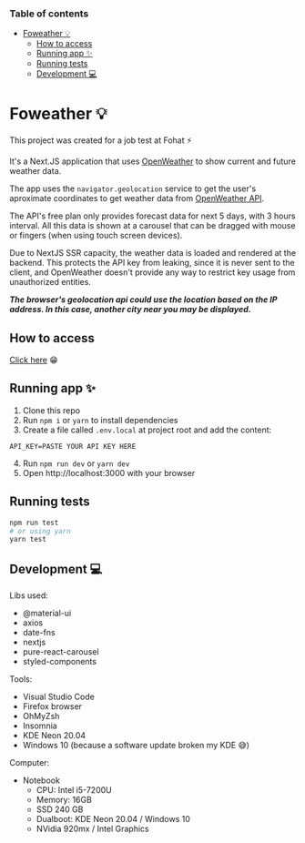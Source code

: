 ### Table of contents

- [Foweather 💡](#foweather-)
  - [How to access](#how-to-access)
  - [Running app ✨](#running-app-)
  - [Running tests](#running-tests)
  - [Development 💻](#development-)

# Foweather 💡

This project was created for a job test at Fohat ⚡

It's a Next.JS application that uses [OpenWeather][openweather] to show current and future weather data.

The app uses the `navigator.geolocation` service to get the user's aproximate coordinates to get weather data from [OpenWeather API][openweather].

The API's free plan only provides forecast data for next 5 days, with 3 hours interval. All this data is shown at a carousel that can be dragged with mouse or fingers (when using touch screen devices).

Due to NextJS SSR capacity, the weather data is loaded and rendered at the backend. This protects the API key from leaking, since it is never sent to the client, and OpenWeather doesn't provide any way to restrict key usage from unauthorized entities.

**_The browser's geolocation api could use the location based on the IP address. In this case, another city near you may be displayed._**

## How to access

[Click here](https://foweather.vercel.app/) 😁

## Running app ✨

1. Clone this repo
2. Run `npm i` or `yarn` to install dependencies
3. Create a file called `.env.local` at project root and add the content:

```
API_KEY=PASTE YOUR API KEY HERE
```

4. Run `npm run dev` or `yarn dev`
5. Open http://localhost:3000 with your browser

## Running tests

```sh
npm run test
# or using yarn
yarn test
```

## Development 💻

Libs used:

- @material-ui
- axios
- date-fns
- nextjs
- pure-react-carousel
- styled-components

Tools:

- Visual Studio Code
- Firefox browser
- OhMyZsh
- Insomnia
- KDE Neon 20.04
- Windows 10 (because a software update broken my KDE 😅)

Computer:

- Notebook
  - CPU: Intel i5-7200U
  - Memory: 16GB
  - SSD 240 GB
  - Dualboot: KDE Neon 20.04 / Windows 10
  - NVidia 920mx / Intel Graphics

[openweather]: https://openweathermap.org/
